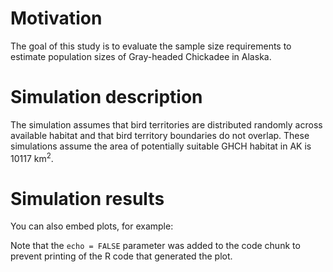 # Motivation

The goal of this study is to evaluate the sample size requirements to
estimate population sizes of Gray-headed Chickadee in Alaska.

# Simulation description

The simulation assumes that bird territories are distributed randomly
across available habitat and that bird territory boundaries do not
overlap. These simulations assume the area of potentially suitable GHCH
habitat in AK is 10117 km<sup>2</sup>.

# Simulation results

You can also embed plots, for example:

Note that the `echo = FALSE` parameter was added to the code chunk to
prevent printing of the R code that generated the plot.
